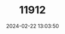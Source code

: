 ---
title: "11912"
category: "Leucorrhinia caudalis"
draft: false
date: 2024-02-22 13:03:50
languages:
  Danish: ["Åkande-Kærguldsmed"]
  Serbian: ["Belorepi barski vranac"]
  Bosnian: ["Bjelorepi močvarnjak"]
  Swedish: ["Bred kärrtrollslända"]
  Croatian: ["Crni tresetar"]
  French: ["Leucorrhine à Large Queue"]
  Finnish: ["Lummelampikorento"]
  Slovenian: ["Mrtvični spreletavec"]
  Dutch; Flemish: ["Sierlijke witsnuitlibel"]
  Norwegian: ["Vannliljetorvlibelle"]
  German: ["Zierliche Moosjungfer"]
  English: ["Lilypad Whiteface"]
---